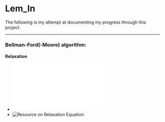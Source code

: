 # Lem_In
The following is my attempt at documenting my progress through this project. 

***
### Bellman-Ford(-Moore) algorithm:
#### Relaxation
- ![My notes for Relaxation Condition/Algorithm](relaxation_condition.pdf "Relaxation Condition/Algorithm Notes")
- ![Resource on Relaxation Equation](https://brilliant.org/wiki/bellman-ford-algorithm/#relaxation-equation)
